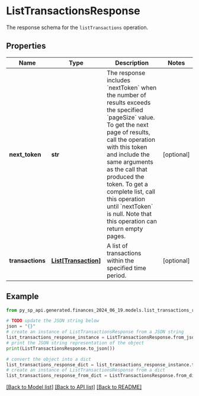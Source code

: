 # ListTransactionsResponse

The response schema for the `listTransactions` operation.

## Properties

Name | Type | Description | Notes
------------ | ------------- | ------------- | -------------
**next_token** | **str** | The response includes &#x60;nextToken&#x60; when the number of results exceeds the specified &#x60;pageSize&#x60; value. To get the next page of results, call the operation with this token and include the same arguments as the call that produced the token. To get a complete list, call this operation until &#x60;nextToken&#x60; is null. Note that this operation can return empty pages. | [optional] 
**transactions** | [**List[Transaction]**](Transaction.md) | A list of transactions within the specified time period. | [optional] 

## Example

```python
from py_sp_api.generated.finances_2024_06_19.models.list_transactions_response import ListTransactionsResponse

# TODO update the JSON string below
json = "{}"
# create an instance of ListTransactionsResponse from a JSON string
list_transactions_response_instance = ListTransactionsResponse.from_json(json)
# print the JSON string representation of the object
print(ListTransactionsResponse.to_json())

# convert the object into a dict
list_transactions_response_dict = list_transactions_response_instance.to_dict()
# create an instance of ListTransactionsResponse from a dict
list_transactions_response_from_dict = ListTransactionsResponse.from_dict(list_transactions_response_dict)
```
[[Back to Model list]](../README.md#documentation-for-models) [[Back to API list]](../README.md#documentation-for-api-endpoints) [[Back to README]](../README.md)



